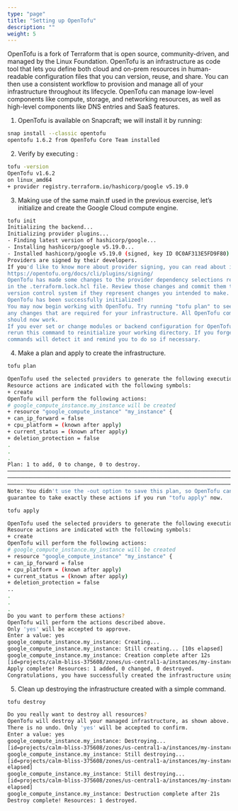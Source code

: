 ```yaml
---
type: "page"
title: "Setting up OpenTofu"
description: ""
weight: 5
---
```


OpenTofu is a fork of Terraform that is open source, community-driven, and managed by the Linux Foundation.
OpenTofu is an infrastructure as code tool that lets you define both cloud and on-prem resources in
human-readable configuration files that you can version, reuse, and share. You can then use a consistent workflow to provision and manage all of your infrastructure throughout its lifecycle. OpenTofu can manage low-level components like compute, storage, and networking resources, as well as high-level components like DNS entries and SaaS features.

1. OpenTofu is available on Snapcraft; we will install it by running:

```bash
snap install --classic opentofu
opentofu 1.6.2 from OpenTofu Core Team installed
```

2. Verify by executing :

```bash
tofu -version
OpenTofu v1.6.2
on linux_amd64
+ provider registry.terraform.io/hashicorp/google v5.19.0
```

3. Making use of the same main.tf used in the previous exercise, let’s initialize and create the Google Cloud
compute engine.

```bash
tofu init
Initializing the backend...
Initializing provider plugins...
- Finding latest version of hashicorp/google...
- Installing hashicorp/google v5.19.0...
- Installed hashicorp/google v5.19.0 (signed, key ID 0C0AF313E5FD9F80)
Providers are signed by their developers.
If you'd like to know more about provider signing, you can read about it here:
https://opentofu.org/docs/cli/plugins/signing/
OpenTofu has made some changes to the provider dependency selections recorded
in the .terraform.lock.hcl file. Review those changes and commit them to your
version control system if they represent changes you intended to make.
OpenTofu has been successfully initialized!
You may now begin working with OpenTofu. Try running "tofu plan" to see
any changes that are required for your infrastructure. All OpenTofu commands
should now work.
If you ever set or change modules or backend configuration for OpenTofu,
rerun this command to reinitialize your working directory. If you forget, other
commands will detect it and remind you to do so if necessary.
```

4. Make a plan and apply to create the infrastructure.

```bash
tofu plan

OpenTofu used the selected providers to generate the following execution plan.
Resource actions are indicated with the following symbols:
+ create
OpenTofu will perform the following actions:
# google_compute_instance.my_instance will be created
+ resource "google_compute_instance" "my_instance" {
+ can_ip_forward = false
+ cpu_platform = (known after apply)
+ current_status = (known after apply)
+ deletion_protection = false
.
.
.
Plan: 1 to add, 0 to change, 0 to destroy.
─────────────────────────────────────────────────────────────────────────────────
─────────────────────────────────────────────────────────────────────────────────
──────────────────────────────────────────────────────────────────────────
Note: You didn't use the -out option to save this plan, so OpenTofu can't
guarantee to take exactly these actions if you run "tofu apply" now.

tofu apply

OpenTofu used the selected providers to generate the following execution plan.
Resource actions are indicated with the following symbols:
+ create
OpenTofu will perform the following actions:
# google_compute_instance.my_instance will be created
+ resource "google_compute_instance" "my_instance" {
+ can_ip_forward = false
+ cpu_platform = (known after apply)
+ current_status = (known after apply)
+ deletion_protection = false
..
.
.
.
Do you want to perform these actions?
OpenTofu will perform the actions described above.
Only 'yes' will be accepted to approve.
Enter a value: yes
google_compute_instance.my_instance: Creating...
google_compute_instance.my_instance: Still creating... [10s elapsed]
google_compute_instance.my_instance: Creation complete after 12s
[id=projects/calm-bliss-375608/zones/us-central1-a/instances/my-instance]
Apply complete! Resources: 1 added, 0 changed, 0 destroyed.
Congratulations, you have successfully created the infrastructure using OpenTofu.
```

5. Clean up destroying the infrastructure created with a simple command.

```bash
tofu destroy

Do you really want to destroy all resources?
OpenTofu will destroy all your managed infrastructure, as shown above.
There is no undo. Only 'yes' will be accepted to confirm.
Enter a value: yes
google_compute_instance.my_instance: Destroying...
[id=projects/calm-bliss-375608/zones/us-central1-a/instances/my-instance]
google_compute_instance.my_instance: Still destroying...
[id=projects/calm-bliss-375608/zones/us-central1-a/instances/my-instance, 10s
elapsed]
google_compute_instance.my_instance: Still destroying...
[id=projects/calm-bliss-375608/zones/us-central1-a/instances/my-instance, 20s
elapsed]
google_compute_instance.my_instance: Destruction complete after 21s
Destroy complete! Resources: 1 destroyed.
```
